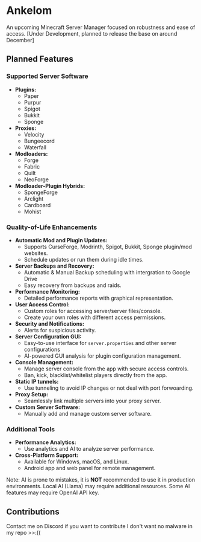 # Ankelom
An upcoming Minecraft Server Manager focused on robustness and ease of access.
[Under Development, planned to release the base on around December]
## Planned Features

### Supported Server Software
- **Plugins:**
  - Paper
  - Purpur
  - Spigot
  - Bukkit
  - Sponge
- **Proxies:**
  - Velocity
  - Bungeecord
  - Waterfall
- **Modloaders:**
  - Forge
  - Fabric
  - Quilt
  - NeoForge
- **Modloader-Plugin Hybrids:**
  - SpongeForge
  - Arclight
  - Cardboard
  - Mohist

### Quality-of-Life Enhancements
- **Automatic Mod and Plugin Updates:**
  - Supports CurseForge, Modrinth, Spigot, Bukkit, Sponge plugin/mod websites.
  - Schedule updates or run them during idle times.
- **Server Backups and Recovery:**
  - Automatic & Manual Backup scheduling with intergration to Google Drive
  - Easy recovery from backups and raids.
- **Performance Monitoring:**
  - Detailed performance reports with graphical representation.
- **User Access Control:**
  - Custom roles for accessing server/server files/console.
  - Create your own roles with different access permissions.
- **Security and Notifications:**
  - Alerts for suspicious activity.
- **Server Configuration GUI:**
  - Easy-to-use interface for `server.properties` and other server configurations
  - AI-powered GUI analysis for plugin configuration management.
- **Console Management:**
  - Manage server console from the app with secure access controls.
  - Ban, kick, blacklist/whitelist players directly from the app.
- **Static IP tunnels:**
  - Use tunneling to avoid IP changes or not deal with port forwoarding.
- **Proxy Setup:**
  - Seamlessly link multiple servers into your proxy server.
- **Custom Server Software:**
  - Manually add and manage custom server software.

### Additional Tools
- **Performance Analytics:**
  - Use analytics and AI to analyze server performance.
- **Cross-Platform Support:**
  - Available for Windows, macOS, and Linux.
  - Android app and web panel for remote management.

Note: AI is prone to mistakes, it is **NOT** recommended to use it in production environments. Local AI (Llama) may require additional resources. Some AI features may require OpenAI API key.

## Contributions
Contact me on Discord if you want to contribute I don't want no malware in my repo >>:((

